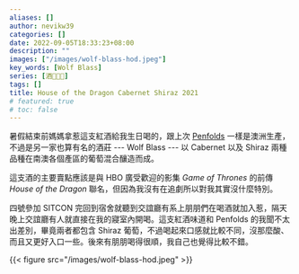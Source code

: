 ```yaml
---
aliases: []
author: nevikw39
categories: []
date: 2022-09-05T18:33:23+08:00
description: ""
images: ["/images/wolf-blass-hod.jpeg"]
key_words: [Wolf Blass]
series: [酒🥃🍷🍺]
tags: []
title: House of the Dragon Cabernet Shiraz 2021
# featured: true
# toc: false
---
```


暑假結束前媽媽拿惹這支紅酒給我生日喝的，跟上次 [Penfolds](/posts/penfolds-bin-128) 一樣是澳洲生產，不過是另一家也算有名的酒莊 --- Wolf Blass --- 以 Cabernet 以及 Shiraz 兩種品種在南澳各個產區的葡萄混合釀造而成。

這支酒的主要賣點應該是與 HBO 廣受歡迎的影集 _Game of Thrones_ 的前傳 _House of the Dragon_ 聯名，但因為我沒有在追劇所以對我其實沒什麼特別。

四號參加 SITCON 完回到宿舍就聽到交誼廳有系上朋朋們在喝酒就加入惹，隔天晚上交誼廳有人就直接在我的寢室內開喝。這支紅酒味道和 Penfolds 的我聞不太出差別，畢竟兩者都包含 Shiraz 葡萄，不過喝起來口感就比較不同，沒那麼酸、而且又更好入口一些。後來有朋朋喝得很順，我自己也覺得比較不錯。

{{< figure src="/images/wolf-blass-hod.jpeg" >}}
